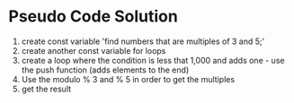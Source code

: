 # Pseudo Code Solution
1) create const variable 'find numbers that are multiples of 3 and 5;'
2) create another const variable for loops
3) create a loop where the condition is less that 1,000 and adds one - use the push function (adds elements to the end)
4) Use the modulo % 3 and % 5 in order to get the multiples
5) get the result